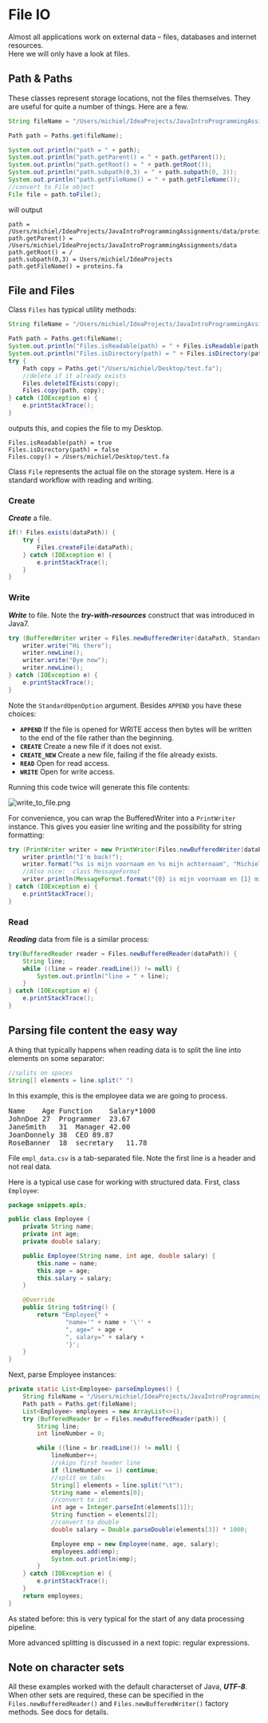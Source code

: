 # File IO

Almost all applications work on external data – files, databases and internet resources.  
Here we will only have a look at files. 

## Path & Paths

These classes represent storage locations, not the files themselves. They are useful for quite a number of things. Here are a few.

```java
String fileName = "/Users/michiel/IdeaProjects/JavaIntroProgrammingAssignments/data/proteins.fa";

Path path = Paths.get(fileName);

System.out.println("path = " + path);
System.out.println("path.getParent() = " + path.getParent());
System.out.println("path.getRoot() = " + path.getRoot());
System.out.println("path.subpath(0,3) = " + path.subpath(0, 3));
System.out.println("path.getFileName() = " + path.getFileName());
//convert to File object
File file = path.toFile();
```

will output

```
path = /Users/michiel/IdeaProjects/JavaIntroProgrammingAssignments/data/proteins.fa
path.getParent() = /Users/michiel/IdeaProjects/JavaIntroProgrammingAssignments/data
path.getRoot() = /
path.subpath(0,3) = Users/michiel/IdeaProjects
path.getFileName() = proteins.fa
```

## File and Files

Class `Files` has typical utility methods:

```java
String fileName = "/Users/michiel/IdeaProjects/JavaIntroProgrammingAssignments/data/proteins.fa";

Path path = Paths.get(fileName);
System.out.println("Files.isReadable(path) = " + Files.isReadable(path));
System.out.println("Files.isDirectory(path) = " + Files.isDirectory(path));
try {
    Path copy = Paths.get("/Users/michiel/Desktop/test.fa");
    //delete if it already exists
    Files.deleteIfExists(copy);
    Files.copy(path, copy);
} catch (IOException e) {
    e.printStackTrace();
}
```

outputs this, and copies the file to my Desktop.

```
Files.isReadable(path) = true
Files.isDirectory(path) = false
Files.copy() = /Users/michiel/Desktop/test.fa
```

Class `File` represents the actual file on the storage system. Here is a standard workflow with reading and writing.

### Create
**_Create_** a file.

```java
if(! Files.exists(dataPath)) {
    try {
        Files.createFile(dataPath);
    } catch (IOException e) {
        e.printStackTrace();
    }
}
```

### Write
**_Write_** to file. Note the **_try-with-resources_** construct that was introduced in Java7.

```java
try (BufferedWriter writer = Files.newBufferedWriter(dataPath, StandardOpenOption.APPEND)) {
    writer.write("Hi there");
    writer.newLine();
    writer.write("Bye now");
    writer.newLine();
} catch (IOException e) {
    e.printStackTrace();
}
```

Note the `StandardOpenOption` argument. Besides `APPEND` you have these choices:

- **`APPEND`** If the file is opened for WRITE access then bytes will be written to the end of the file rather than the beginning.
- **`CREATE`** Create a new file if it does not exist.
- **`CREATE_NEW`** Create a new file, failing if the file already exists.
- **`READ`** Open for read access.
- **`WRITE`** Open for write access.

Running this code twice will generate this file contents:

![write_to_file.png](figures/write_to_file.png)

For convenience, you can wrap the BufferedWriter into a `PrintWriter` instance. This gives you easier line writing and the possibility for string formatting:

```java
try (PrintWriter writer = new PrintWriter(Files.newBufferedWriter(dataPath, StandardOpenOption.APPEND))) {
    writer.println("I'm back!");
    writer.format("%s is mijn voornaam en %s mijn achternaam", "Michiel", "Noback");
    //Also nice:  class MessageFormat
    writer.println(MessageFormat.format("{0} is mijn voornaam en {1} mijn achternaam", "Jan", "Jansen"));
} catch (IOException e) {
    e.printStackTrace();
}
```

### Read

**_Reading_** data from file is a similar process:

```java
try(BufferedReader reader = Files.newBufferedReader(dataPath)) {
    String line;
    while ((line = reader.readLine()) != null) {
        System.out.println("line = " + line);
    }
} catch (IOException e) {
    e.printStackTrace();
}
```

## Parsing file content the easy way 

A thing that typically happens when reading data is to split the line into elements on some separator:

```java
//splits on spaces
String[] elements = line.split(" ")
```

In this example, this is the employee data we are going to process. 

<pre class="console_out">
Name	Age	Function	Salary*1000
JohnDoe	27	Programmer	23.67
JaneSmith	31	Manager	42.00
JoanDonnely	38	CEO	89.87
RoseBanner	18	secretary	11.78
</pre>

File `empl_data.csv` is a tab-separated file. Note the first line is a header and not real data.

Here is a typical use case for working with structured data. First, class `Employee`:

```java
package snippets.apis;

public class Employee {
    private String name;
    private int age;
    private double salary;

    public Employee(String name, int age, double salary) {
        this.name = name;
        this.age = age;
        this.salary = salary;
    }

    @Override
    public String toString() {
        return "Employee{" +
                "name='" + name + '\'' +
                ", age=" + age +
                ", salary=" + salary +
                '}';
    }
}
```

Next, parse Employee instances:

```java
private static List<Employee> parseEmployees() {
    String fileName = "/Users/michiel/IdeaProjects/JavaIntroProgrammingAssignments/data/empl_data.csv";
    Path path = Paths.get(fileName);
    List<Employee> employees = new ArrayList<>();
    try (BufferedReader br = Files.newBufferedReader(path)) {
        String line;
        int lineNumber = 0;

        while ((line = br.readLine()) != null) {
            lineNumber++;
            //skips first header line
            if (lineNumber == 1) continue;
            //split on tabs
            String[] elements = line.split("\t");
            String name = elements[0];
            //convert to int
            int age = Integer.parseInt(elements[1]);
            String function = elements[2];
            //convert to double
            double salary = Double.parseDouble(elements[3]) * 1000;

            Employee emp = new Employee(name, age, salary);
            employees.add(emp);
            System.out.println(emp);
        }
    } catch (IOException e) {
        e.printStackTrace();
    }
    return employees;
}
```

As stated before: this is very typical for the start of any data processing pipeline.

More advanced splitting is discussed in a next topic: regular expressions.

## Note on character sets

All these examples worked with the default characterset of Java, **_UTF-8_**. When other sets are required, these can be specified in the `Files.newBufferedReader()` and `Files.newBufferedWriter()` factory methods. See docs for details.

